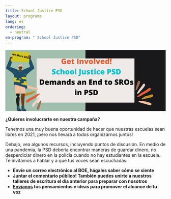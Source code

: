 ```yaml
---
title: School Justice PSD
layout: programs
lang: es
ordering:
  - neutral
en-program: " School Justice PSD"
---
```

![](/media/NO-MORE-SROS-EMAIL-BOE@-1.png)

**¿Quieres involucrarte en nuestra campaña?**

Tenemos una muy buena oportunidad de hacer que nuestras escuelas sean libres en 2021, ¡pero nos llevará a todos organizarnos juntos!

Debajo, vea algunos recursos, incluyendo puntos de discusión. En medio de una pandemia, la PSD debería encontrar maneras de guardar dinero, no desperdiciar dinero en la policía cuando no hay estudiantes en la escuela. Te invitamos a hablar y a que tus voces sean escuchadas:

* **Envíe un correo electrónico al BOE, hágales saber cómo se siente**
* **Juntar el comentario público! También puedes unirte a nuestros talleres de escritura el día anterior para preparar con nosotros**
* **[Envíanos](http://fccan.org/contact/) tus pensamientos e ideas para promover el alcance de tu voz**